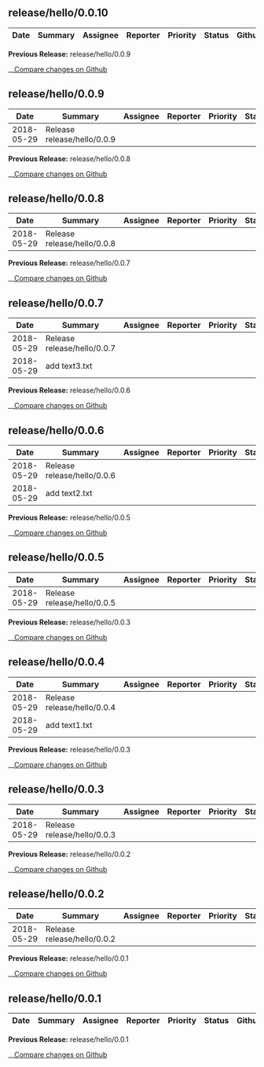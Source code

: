 
## release/hello/0.0.10

| Date | Summary | Assignee | Reporter | Priority | Status | Github | JIRA |
|------|---------|----------|----------|----------|--------|--------|------|

__Previous Release:__ release/hello/0.0.9

__[Compare changes on Github](https://github.com/steveliu-formlabs/release-notes-generator/compare/release/hello/0.0.9...release/hello/0.0.10)


## release/hello/0.0.9

| Date | Summary | Assignee | Reporter | Priority | Status | Github | JIRA |
|------|---------|----------|----------|----------|--------|--------|------|
|2018-05-29|Release release/hello/0.0.9|||||[](https://github.com/Formlabs/factory-software/pull/)|[](https://formlabs.atlassian.net/browse/)|

__Previous Release:__ release/hello/0.0.8

__[Compare changes on Github](https://github.com/steveliu-formlabs/release-notes-generator/compare/release/hello/0.0.8...release/hello/0.0.9)


## release/hello/0.0.8

| Date | Summary | Assignee | Reporter | Priority | Status | Github | JIRA |
|------|---------|----------|----------|----------|--------|--------|------|
|2018-05-29|Release release/hello/0.0.8|||||[](https://github.com/Formlabs/factory-software/pull/)|[](https://formlabs.atlassian.net/browse/)|

__Previous Release:__ release/hello/0.0.7

__[Compare changes on Github](https://github.com/steveliu-formlabs/release-notes-generator/compare/release/hello/0.0.7...release/hello/0.0.8)


## release/hello/0.0.7

| Date | Summary | Assignee | Reporter | Priority | Status | Github | JIRA |
|------|---------|----------|----------|----------|--------|--------|------|
|2018-05-29|Release release/hello/0.0.7|||||[](https://github.com/Formlabs/factory-software/pull/)|[](https://formlabs.atlassian.net/browse/)|
|2018-05-29|add text3.txt|||||[](https://github.com/Formlabs/factory-software/pull/)|[](https://formlabs.atlassian.net/browse/)|

__Previous Release:__ release/hello/0.0.6

__[Compare changes on Github](https://github.com/steveliu-formlabs/release-notes-generator/compare/release/hello/0.0.6...release/hello/0.0.7)


## release/hello/0.0.6

| Date | Summary | Assignee | Reporter | Priority | Status | Github | JIRA |
|------|---------|----------|----------|----------|--------|--------|------|
|2018-05-29|Release release/hello/0.0.6|||||[](https://github.com/Formlabs/factory-software/pull/)|[](https://formlabs.atlassian.net/browse/)|
|2018-05-29|add text2.txt|||||[](https://github.com/Formlabs/factory-software/pull/)|[](https://formlabs.atlassian.net/browse/)|

__Previous Release:__ release/hello/0.0.5

__[Compare changes on Github](https://github.com/steveliu-formlabs/release-notes-generator/compare/release/hello/0.0.5...release/hello/0.0.6)


## release/hello/0.0.5

| Date | Summary | Assignee | Reporter | Priority | Status | Github | JIRA |
|------|---------|----------|----------|----------|--------|--------|------|
|2018-05-29|Release release/hello/0.0.5|||||[](https://github.com/Formlabs/factory-software/pull/)|[](https://formlabs.atlassian.net/browse/)|

__Previous Release:__ release/hello/0.0.3

__[Compare changes on Github](https://github.com/steveliu-formlabs/release-notes-generator/compare/release/hello/0.0.3...release/hello/0.0.5)


## release/hello/0.0.4

| Date | Summary | Assignee | Reporter | Priority | Status | Github | JIRA |
|------|---------|----------|----------|----------|--------|--------|------|
|2018-05-29|Release release/hello/0.0.4|||||[](https://github.com/Formlabs/factory-software/pull/)|[](https://formlabs.atlassian.net/browse/)|
|2018-05-29|add text1.txt|||||[](https://github.com/Formlabs/factory-software/pull/)|[](https://formlabs.atlassian.net/browse/)|

__Previous Release:__ release/hello/0.0.3

__[Compare changes on Github](https://github.com/steveliu-formlabs/release-notes-generator/compare/release/hello/0.0.3...release/hello/0.0.4)


## release/hello/0.0.3

| Date | Summary | Assignee | Reporter | Priority | Status | Github | JIRA |
|------|---------|----------|----------|----------|--------|--------|------|
|2018-05-29|Release release/hello/0.0.3|||||[](https://github.com/Formlabs/factory-software/pull/)|[](https://formlabs.atlassian.net/browse/)|

__Previous Release:__ release/hello/0.0.2

__[Compare changes on Github](https://github.com/steveliu-formlabs/release-notes-generator/compare/release/hello/0.0.2...release/hello/0.0.3)


## release/hello/0.0.2

| Date | Summary | Assignee | Reporter | Priority | Status | Github | JIRA |
|------|---------|----------|----------|----------|--------|--------|------|
|2018-05-29|Release release/hello/0.0.2|||||[](https://github.com/Formlabs/factory-software/pull/)|[](https://formlabs.atlassian.net/browse/)|

__Previous Release:__ release/hello/0.0.1

__[Compare changes on Github](https://github.com/steveliu-formlabs/release-notes-generator/compare/release/hello/0.0.1...release/hello/0.0.2)


## release/hello/0.0.1

| Date | Summary | Assignee | Reporter | Priority | Status | Github | JIRA |
|------|---------|----------|----------|----------|--------|--------|------|

__Previous Release:__ release/hello/0.0.1

__[Compare changes on Github](https://github.com/steveliu-formlabs/release-notes-generator/compare/release/hello/0.0.1...release/hello/0.0.1)


